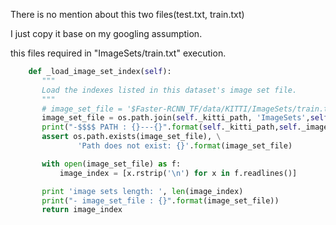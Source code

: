 There is no mention about this two files(test.txt, train.txt)

I just copy it base on my googling assumption.

this files required in "ImageSets/train.txt" execution.

 ```python
     def _load_image_set_index(self):
        """
        Load the indexes listed in this dataset's image set file.
        """
        # image_set_file = '$Faster-RCNN_TF/data/KITTI/ImageSets/train.txt'
        image_set_file = os.path.join(self._kitti_path, 'ImageSets',self._image_set + '.txt')
        print("-$$$$ PATH : {}---{}".format(self._kitti_path,self._image_set ))
        assert os.path.exists(image_set_file), \
                'Path does not exist: {}'.format(image_set_file)

        with open(image_set_file) as f:
            image_index = [x.rstrip('\n') for x in f.readlines()]

        print 'image sets length: ', len(image_index)
        print("- image_set_file : {}".format(image_set_file))
        return image_index
  ```
